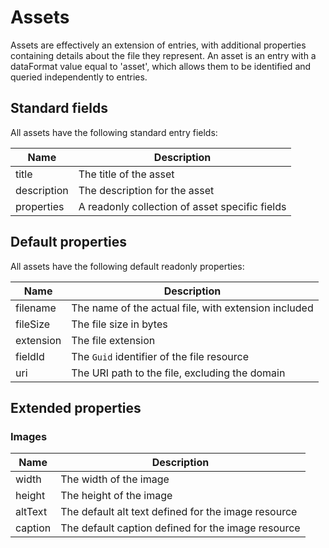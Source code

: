 # Assets

Assets are effectively an extension of entries, with additional properties containing details about the file they represent. An asset is an entry with a dataFormat value equal to 'asset', which allows them to be identified and queried independently to entries.

## Standard fields

All assets have the following standard entry fields:

| Name | Description |
| ---- | ----------- |
| title | The title of the asset |
| description | The description for the asset |
| properties | A readonly collection of asset specific fields |


## Default properties

All assets have the following default readonly properties:

| Name | Description |
| -------- | ----------- |
| filename | The name of the actual file, with extension included |
| fileSize | The file size in bytes |
| extension | The file extension |
| fieldId | The `Guid` identifier of the file resource |
| uri | The URI path to the file, excluding the domain |

## Extended properties

### Images

| Name | Description |
| -------- | ----------- |
| width | The width of the image |
| height | The height of the image |
| altText | The default alt text defined for the image resource |
| caption | The default caption defined for the image resource |

<br /><br />